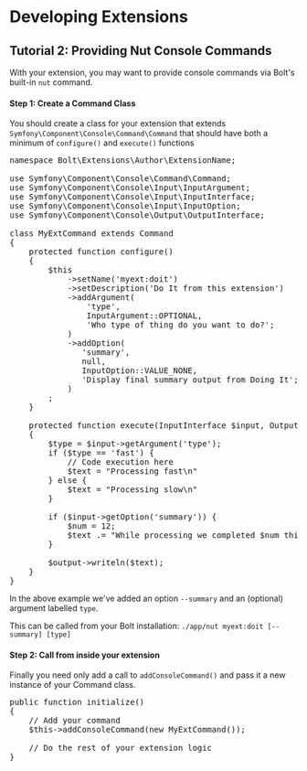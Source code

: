# Developing Extensions
 
## Tutorial 2: Providing Nut Console Commands

With your extension, you may want to provide console commands via Bolt's built-in 
`nut` command.

#### Step 1: Create a Command Class

You should create a class for your extension that extends `Symfony\Component\Console\Command\Command`
that should have both a minimum of `configure()` and `execute()` functions 

<pre class="brush: php">
namespace Bolt\Extensions\Author\ExtensionName;

use Symfony\Component\Console\Command\Command;
use Symfony\Component\Console\Input\InputArgument;
use Symfony\Component\Console\Input\InputInterface;
use Symfony\Component\Console\Input\InputOption;
use Symfony\Component\Console\Output\OutputInterface;

class MyExtCommand extends Command
{
    protected function configure()
    {
        $this
            ->setName('myext:doit')
            ->setDescription('Do It from this extension')
            ->addArgument(
                'type',
                InputArgument::OPTIONAL,
                'Who type of thing do you want to do?';
            )
            ->addOption(
               'summary',
               null,
               InputOption::VALUE_NONE,
               'Display final summary output from Doing It';
            )
        ;
    }

    protected function execute(InputInterface $input, OutputInterface $output)
    {
        $type = $input->getArgument('type');
        if ($type == 'fast') {
            // Code execution here
            $text = "<info>Processing fast</info>\n"
        } else {
            $text = "<info>Processing slow</info>\n"
        }

        if ($input->getOption('summary')) {
            $num = 12;
            $text .= "<comment>While processing we completed $num things</comment>";
        }

        $output->writeln($text);
    }
}
</pre>

In the above example we've added an option `--summary` and an (optional) argument
labelled `type`.

This can be called from your Bolt installation:
    `./app/nut myext:doit [--summary] [type]`

#### Step 2: Call from inside your extension

Finally you need only add a call to `addConsoleCommand()` and pass it a new
instance of your Command class.

<pre class="brush: php">
public function initialize()
{
    // Add your command
    $this->addConsoleCommand(new MyExtCommand());

    // Do the rest of your extension logic
}
</pre>